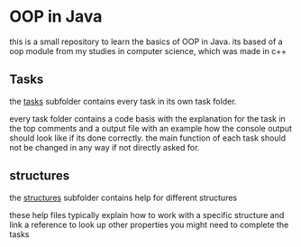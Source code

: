 # OOP in Java

this is a small repository to learn the basics of OOP in Java.
its based of a oop module from my studies in computer science, which was made in c++

## Tasks

the [tasks](./tasks/) subfolder contains every task in its own task folder.

every task folder contains a code basis with the explanation for the task in the top comments
and a output file with an example how the console output should look like if its done correctly.
the main function of each task should not be changed in any way if not directly asked for.

## structures

the [structures](./structures/) subfolder contains help for different structures

these help files typically explain how to work with a specific structure and link a reference
to look up other properties you might need to complete the tasks
